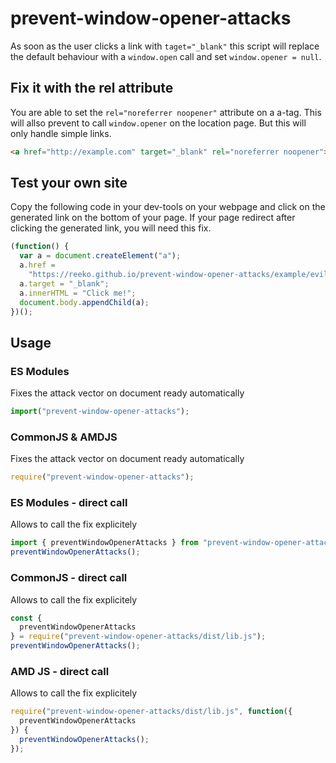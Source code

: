 # prevent-window-opener-attacks

As soon as the user clicks a link with `taget="_blank"` this script will replace the default behaviour with a `window.open` call and set `window.opener = null`.

## Fix it with the rel attribute

You are able to set the `rel="noreferrer noopener"` attribute on a a-tag. This will allso prevent to call `window.opener` on the location page. But this will only handle simple links.

```html
<a href="http://example.com" target="_blank" rel="noreferrer noopener">Click me!</a>
```

## Test your own site

Copy the following code in your dev-tools on your webpage and click on the generated link on the bottom of your page. If your page redirect after clicking the generated link, you will need this fix.

```js
(function() {
  var a = document.createElement("a");
  a.href =
    "https://reeko.github.io/prevent-window-opener-attacks/example/evil-page.html";
  a.target = "_blank";
  a.innerHTML = "Click me!";
  document.body.appendChild(a);
})();
```

## Usage

### ES Modules

Fixes the attack vector on document ready automatically

```js
import("prevent-window-opener-attacks");
```

### CommonJS & AMDJS

Fixes the attack vector on document ready automatically

```js
require("prevent-window-opener-attacks");
```

### ES Modules - direct call

Allows to call the fix explicitely

```js
import { preventWindowOpenerAttacks } from "prevent-window-opener-attacks/src/lib";
preventWindowOpenerAttacks();
```

### CommonJS - direct call

Allows to call the fix explicitely

```js
const {
  preventWindowOpenerAttacks
} = require("prevent-window-opener-attacks/dist/lib.js");
preventWindowOpenerAttacks();
```

### AMD JS - direct call

Allows to call the fix explicitely

```js
require("prevent-window-opener-attacks/dist/lib.js", function({
  preventWindowOpenerAttacks
}) {
  preventWindowOpenerAttacks();
});
```
